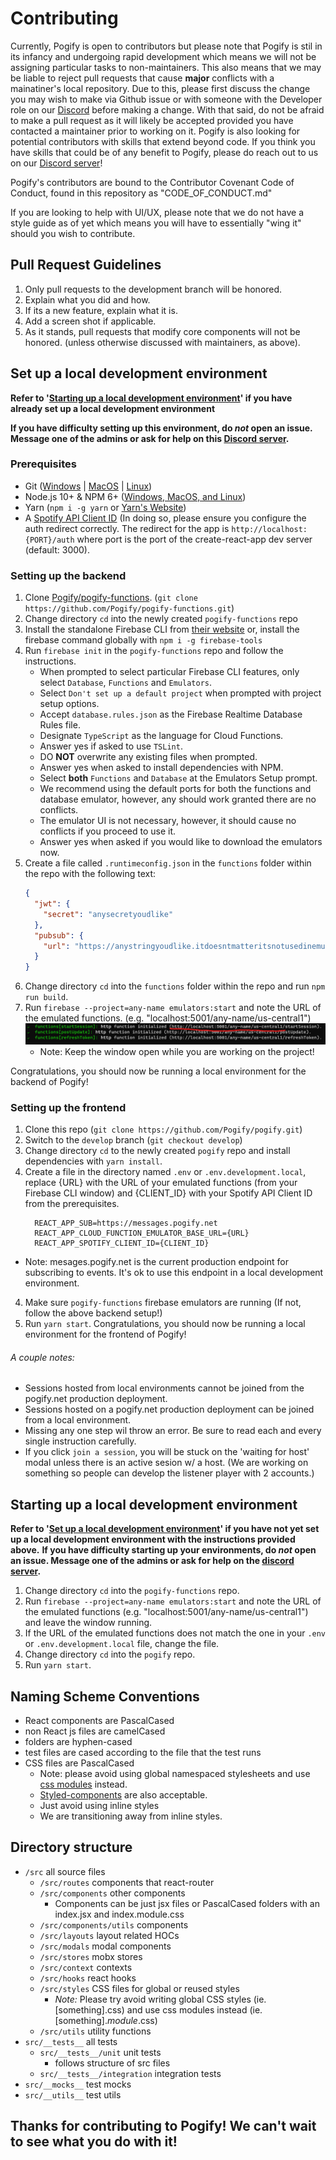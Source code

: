 # Contributing

Currently, Pogify is open to contributors but please note that Pogify is stil in its infancy and undergoing rapid development which means we will not be assigning particular tasks to non-maintainers. This also means that we may be liable to reject pull requests that cause **major** conflicts with a mainatiner's local repository. Due to this, please first discuss the change you may wish to make via Github issue or with someone with the Developer role on our [Discord](https://discord.gg/bU6E9Xj) before making a change. With that said, do not be afraid to make a pull request as it will likely be accepted provided you have contacted a maintainer prior to working on it. Pogify is also looking for potential contributors with skills that extend beyond code. If you think you have skills that could be of any benefit to Pogify, please do reach out to us on our [Discord server](https://discord.gg/bU6E9Xj)!

Pogify's contributors are bound to the Contributor Covenant Code of Conduct, found in this repository as "CODE_OF_CONDUCT.md"

If you are looking to help with UI/UX, please note that we do not have a style guide as of yet which means you will have to essentially "wing it" should you wish to contribute.

## Pull Request Guidelines

1. Only pull requests to the development branch will be honored.
2. Explain what you did and how.
3. If its a new feature, explain what it is.
4. Add a screen shot if applicable.
5. As it stands, pull requests that modify core components will not be honored. (unless otherwise discussed with maintainers, as above).

## Set up a local development environment

**Refer to '[Starting up a local development environment](https://github.com/Pogify/pogify/blob/develop/CONTRIBUTING.md#starting-up-a-local-development-environment)' if you have already set up a local development environment**

**If you have difficulty setting up this environment, do _not_ open an issue. Message one of the admins or ask for help on this [Discord server](https://discord.gg/bU6E9Xj).**

### Prerequisites

- Git ([Windows](https://git-scm.com/download/win) | [MacOS](https://git-scm.com/download/mac) | [Linux](https://git-scm.com/download/linux))
- Node.js 10+ & NPM 6+ ([Windows, MacOS, and Linux](https://nodejs.org/en/download))
- Yarn (`npm i -g yarn` or [Yarn's Website](https://classic.yarnpkg.com/en/docs/install/))
- A [Spotify API Client ID](https://developer.spotify.com/dashboard/applications) (In doing so, please ensure you configure the auth redirect correctly. The redirect for the app is `http://localhost:{PORT}/auth` where port is the port of the create-react-app dev server (default: 3000).

### Setting up the backend

1. Clone [Pogify/pogify-functions](https://github.com/Pogify/pogify-functions). (`git clone https://github.com/Pogify/pogify-functions.git`)
2. Change directory `cd` into the newly created `pogify-functions` repo
3. Install the standalone Firebase CLI from [their website](https://firebase.google.com/docs/cli) or, install the firebase command globally with `npm i -g firebase-tools`
4. Run `firebase init` in the `pogify-functions` repo and follow the instructions.
   - When prompted to select particular Firebase CLI features, only select `Database`, `Functions` and `Emulators`.
   - Select `Don't set up a default project` when prompted with project setup options.
   - Accept `database.rules.json` as the Firebase Realtime Database Rules file.
   - Designate `TypeScript` as the language for Cloud Functions.
   - Answer yes if asked to use `TSLint`.
   - DO **NOT** overwrite any existing files when prompted.
   - Answer yes when asked to install dependencies with NPM.
   - Select **both** `Functions` and `Database` at the Emulators Setup prompt.
   - We recommend using the default ports for both the functions and database emulator, however, any should work granted there are no conflicts.
   - The emulator UI is not necessary, however, it should cause no conflicts if you proceed to use it.
   - Answer yes when asked if you would like to download the emulators now.
5. Create a file called `.runtimeconfig.json` in the `functions` folder within the repo with the following text:
   ```json
   {
     "jwt": {
       "secret": "anysecretyoudlike"
     },
     "pubsub": {
       "url": "https://anystringyoudlike.itdoesntmatteritsnotusedinemulation.com"
     }
   }
   ```
6. Change directory `cd` into the `functions` folder within the repo and run `npm run build`.
7. Run `firebase --project=any-name emulators:start` and note the URL of the emulated functions. (e.g. "localhost:5001/any-name/us-central1")
   ![Emulator Endpoint Example](./img/emulator-endpoint-example.png)
   - Note: Keep the window open while you are working on the project!

Congratulations, you should now be running a local environment for the backend of Pogify!

### Setting up the frontend

1. Clone this repo (`git clone https://github.com/Pogify/pogify.git`)
2. Switch to the `develop` branch (`git checkout develop`)
3. Change directory `cd` to the newly created `pogify` repo and install dependencies with `yarn install`.
4. Create a file in the directory named `.env` or `.env.development.local`, replace {URL} with the URL of your emulated functions (from your Firebase CLI window) and {CLIENT_ID} with your Spotify API Client ID from the prerequisites.
   ```
     REACT_APP_SUB=https://messages.pogify.net
     REACT_APP_CLOUD_FUNCTION_EMULATOR_BASE_URL={URL}
     REACT_APP_SPOTIFY_CLIENT_ID={CLIENT_ID}
   ```

- Note: mesages.pogify.net is the current production endpoint for subscribing to events. It's ok to use this endpoint in a local development environment.

4. Make sure `pogify-functions` firebase emulators are running (If not, follow the above backend setup!)
5. Run `yarn start`.
   Congratulations, you should now be running a local environment for the frontend of Pogify!

###### A couple notes:

- Sessions hosted from local environments cannot be joined from the pogify.net production deployment.
- Sessions hosted on a pogify.net production deployment can be joined from a local environment.
- Missing any one step wil throw an error. Be sure to read each and every single instruction carefully.
- If you click `join a session`, you will be stuck on the 'waiting for host' modal unless there is an active sesion w/ a host. (We are working on something so people can develop the listener player with 2 accounts.)

## Starting up a local development environment

**Refer to '[Set up a local development environment](https://github.com/Pogify/pogify/blob/develop/CONTRIBUTING.md#set-up-a-local-development-environment)' if you have not yet set up a local development environment with the instructions provided above.**
**If you have difficulty starting up your environments, do _not_ open an issue. Message one of the admins or ask for help on the [discord server](https://discord.gg/bU6E9Xj).**

1. Change directory `cd` into the `pogify-functions` repo.
2. Run `firebase --project=any-name emulators:start` and note the URL of the emulated functions (e.g. "localhost:5001/any-name/us-central1") and leave the window running.
3. If the URL of the emulated functions does not match the one in your `.env` or `.env.development.local` file, change the file.
4. Change directory `cd` into the `pogify` repo.
5. Run `yarn start`.

## Naming Scheme Conventions

- React components are PascalCased
- non React js files are camelCased
- folders are hyphen-cased
- test files are cased according to the file that the test runs
- CSS files are PascalCased
  - Note: please avoid using global namespaced stylesheets and use [css modules](https://create-react-app.dev/docs/adding-a-css-modules-stylesheet/) instead.
  - [Styled-components](https://styled-components.com/) are also acceptable.
  - Just avoid using inline styles
  - We are transitioning away from inline styles.

## Directory structure

- `/src` all source files
  - `/src/routes` components that react-router
  - `/src/components` other components
    - Components can be just jsx files or PascalCased folders with an index.jsx and index.module.css
  - `/src/components/utils` components
  - `/src/layouts` layout related HOCs
  - `/src/modals` modal components
  - `/src/stores` mobx stores
  - `/src/context` contexts
  - `/src/hooks` react hooks
  - `/src/styles` CSS files for global or reused styles
    - _Note:_ Please try avoid writing global CSS styles (ie. \[something\].css) and use css modules instead (ie. \[something\]._module_.css)
  - `/src/utils` utility functions
- `src/__tests__` all tests
  - `src/__tests__/unit` unit tests
    - follows structure of src files
  - `src/__tests__/integration` integration tests
- `src/__mocks__` test mocks
- `src/__utils__` test utils

## **Thanks for contributing to Pogify! We can't wait to see what you do with it!**
